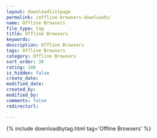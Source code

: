 ```yaml
---
layout: downloadlistpage
permalink: /offline-browsers-downloads/
name: Offline Browsers
file_type: tag
title: Offline Browsers
keywords:
description: Offline Browsers
tags: Offline Browsers
category: Offline Browsers
sort_order: 30
rating: 100
is_hidden: false
create_date:
modified_date:
created_by:
modified_by:
comments: false
redirecturl:

---
```

 {% include downloadbytag.html tag='Offline Browsers' %}
